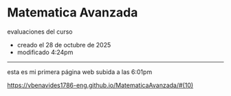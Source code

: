 # Matematica Avanzada
evaluaciones del curso

* creado el 28 de octubre de 2025
* modificado 4:24pm

<hr>
esta es mi primera página web subida  a las 6:01pm

<https://vbenavides1786-eng.github.io/MatematicaAvanzada/#(10)>
